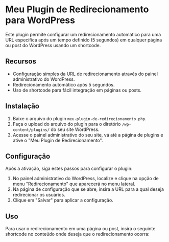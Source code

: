 # Meu Plugin de Redirecionamento para WordPress

Este plugin permite configurar um redirecionamento automático para uma URL específica após um tempo definido (5 segundos) em qualquer página ou post do WordPress usando um shortcode.

## Recursos

- Configuração simples da URL de redirecionamento através do painel administrativo do WordPress.
- Redirecionamento automático após 5 segundos.
- Uso de shortcode para fácil integração em páginas ou posts.

## Instalação

1. Baixe o arquivo do plugin `meu-plugin-de-redirecionamento.php`.
2. Faça o upload do arquivo do plugin para o diretório `/wp-content/plugins/` do seu site WordPress.
3. Acesse o painel administrativo do seu site, vá até a página de plugins e ative o "Meu Plugin de Redirecionamento".

## Configuração

Após a ativação, siga estes passos para configurar o plugin:

1. No painel administrativo do WordPress, localize e clique na opção de menu "Redirecionamento" que aparecerá no menu lateral.
2. Na página de configuração que se abre, insira a URL para a qual deseja redirecionar os usuários.
3. Clique em "Salvar" para aplicar a configuração.

## Uso

Para usar o redirecionamento em uma página ou post, insira o seguinte shortcode no conteúdo onde deseja que o redirecionamento ocorra:

